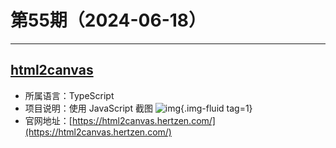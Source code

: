 # 第55期（2024-06-18）

---
## [html2canvas](https://github.com/niklasvh/html2canvas)
- 所属语言：TypeScript
- 项目说明：使用 JavaScript 截图
![img](https://ghfast.top/https://raw.githubusercontent.com/xiaoxuan6/weekly/main/docs/static/images/2024-06-18/1718717233.png){.img-fluid tag=1}
- 官网地址：[https://html2canvas.hertzen.com/](https://html2canvas.hertzen.com/)
